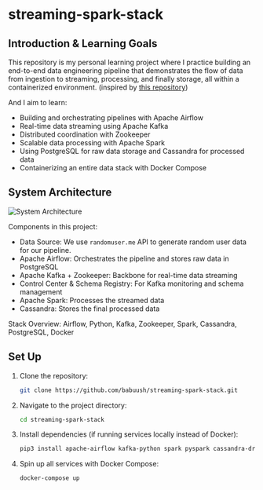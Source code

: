 # streaming-spark-stack

## Introduction & Learning Goals
This repository is my personal learning project where I practice building an end-to-end data engineering pipeline that demonstrates the flow of data from ingestion to streaming, processing, and finally storage, all within a containerized environment. (inspired by [this repository](https://github.com/airscholar/e2e-data-engineering)) 

And I aim to learn:
- Building and orchestrating pipelines with Apache Airflow
- Real-time data streaming using Apache Kafka
- Distributed coordination with Zookeeper
- Scalable data processing with Apache Spark
- Using PostgreSQL for raw data storage and Cassandra for processed data
- Containerizing an entire data stack with Docker Compose

## System Architecture

![System Architecture](https://github.com/babuush/streaming-spark-stack/blob/8a7147158e64c1da01bcf6960124d522d3e34c05/system_arch.png)

Components in this project:
- Data Source: We use `randomuser.me` API to generate random user data for our pipeline.
- Apache Airflow: Orchestrates the pipeline and stores raw data in PostgreSQL
- Apache Kafka + Zookeeper: Backbone for real-time data streaming
- Control Center & Schema Registry: For Kafka monitoring and schema management
- Apache Spark: Processes the streamed data
- Cassandra: Stores the final processed data

Stack Overview: Airflow, Python, Kafka, Zookeeper, Spark, Cassandra, PostgreSQL, Docker

## Set Up

1. Clone the repository:
    ```bash
    git clone https://github.com/babuush/streaming-spark-stack.git
    ```

2. Navigate to the project directory:
    ```bash
    cd streaming-spark-stack
    ```

3. Install dependencies (if running services locally instead of Docker):
    ```bash
    pip3 install apache-airflow kafka-python spark pyspark cassandra-driver
    ```

4. Spin up all services with Docker Compose:
    ```bash
    docker-compose up
    ```
